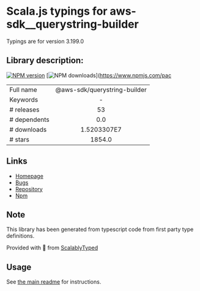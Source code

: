 
# Scala.js typings for aws-sdk__querystring-builder

Typings are for version 3.199.0

## Library description:
[![NPM version](https://img.shields.io/npm/v/@aws-sdk/querystring-builder/latest.svg)](https://www.npmjs.com/package/@aws-sdk/querystring-builder) [![NPM downloads](https://img.shields.io/npm/dm/@aws-sdk/querystring-builder.svg)](https://www.npmjs.com/pac

|                    |                 |
| ------------------ | :-------------: |
| Full name          | @aws-sdk/querystring-builder |
| Keywords           | - |
| # releases         | 53 |
| # dependents       | 0.0 |
| # downloads        | 1.5203307E7 |
| # stars            | 1854.0 |

## Links
- [Homepage](https://github.com/aws/aws-sdk-js-v3/tree/main/packages/querystring-builder)
- [Bugs](https://github.com/aws/aws-sdk-js-v3/issues)
- [Repository](https://github.com/aws/aws-sdk-js-v3)
- [Npm](https://www.npmjs.com/package/%40aws-sdk%2Fquerystring-builder)
    


## Note
This library has been generated from typescript code from first party type definitions.

Provided with :purple_heart: from [ScalablyTyped](https://github.com/oyvindberg/ScalablyTyped)

## Usage
See [the main readme](../../readme.md) for instructions.


